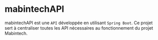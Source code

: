 # mabintechAPI

mabintechAPI est une `API` développée en utilisant `Spring Boot`.
Ce projet sert à centraliser toutes les API
nécessaires au fonctionnement du projet Mabintech.
